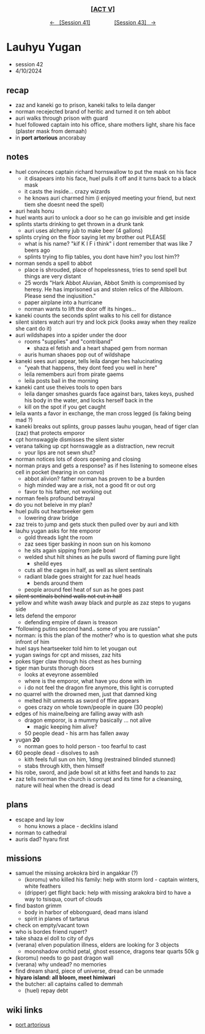 <div align="center">
  <h3 align="center"><a href="https://github.com/h-griffin/dnd-notes/blob/main/grimmhaus/act-V" >[ACT V]</a></h3>
  <p align="center">
    <a href="https://github.com/h-griffin/dnd-notes/blob/main/grimmhaus/act-V/24-04-03.md" >&larr; &nbsp; [Session 41]</a>
    &nbsp;&nbsp;&nbsp;&nbsp;&nbsp;&nbsp;&nbsp;&nbsp;&nbsp;&nbsp;&nbsp;&nbsp;&nbsp;&nbsp;
    <a href="https://github.com/h-griffin/dnd-notes/blob/main/grimmhaus/act-V/24-04-10.md" >[Session 43] &nbsp; &rarr;</a>
  </p>
</div>

# Lauhyu Yugan
- session 42
- 4/10/2024

## recap
- zaz and kaneki go to prison, kaneki talks to leila danger
- norman recejected brand of heritic and turned it on teh abbot
- auri walks through prison with guard
- huel followed captain into his office, share mothers light, share his face (plaster mask from demaah)
- in **port artorious** ancorabay

## notes
- huel convinces captain richard hornswallow to put the mask on his face
    - it disapears into his face, huel pulls it off and it turns back to a black mask
    - it casts the inside... crazy wizards
    - he knows auri charmed him (i enjoyed meeting your friend, but next tiem she doesnt need the spell)
- auri heals honu
- huel wants auri to unlock a door so he can go invisible and get inside
- splints starts drinking to get thrown in a drunk tank
    - auri uses alchemy jub to make beer (4 gallons)
- splints crying on the floor saying let my brother out PLEASE
    - what is his name? "kif K I F i think" i dont remember that was like 7 beers ago
    - splints trying to flip tables, you dont have him? you lost him??
- norman sends a spell to abbot
    - place is shrouded, place of hopelessness, tries to send spell but things are very distant
    - 25 words "Hark Abbot Aluvian, Abbot Smith is compromised by heresy. He has imprisoned us and stolen relics of the Allbloom. Please send the inqiusition."
    - paper airplane into a hurricane
    - norman wants to lift the door off its hinges...
- kaneki counts the seconds splint walks to his cell for distance
- silent sisters watch auri try and lock pick (looks away when they realize she cant do it)
- auri wildshapes into a spider under the door
    - rooms "supplies" and "contriband"
        - shaza el fetish and a heart shaped gem from norman
    - auris human shaoes pop out of wildshape
- kaneki sees auri appear, tells leila danger hes halucinating
    - "yeah that happens, they dont feed you well in here"
    - leila remembers auri from pirate gaems
    - leila posts bail in the morning
- kaneki cant use theives tools to open bars
    - leila danger smashes guards face against bars, takes keys, pushed his body in the water, and locks herself back in the
    - kill on the spot if you get caught
- leila wants a favor in exchange, the man cross legged (is faking being mad ?)
- kaneki breaks out splints, group passes lauhu yougan, head of tiger clan (zaz) that protects emporor
- cpt hornswaggle dismisses the silent sister
- verana talking up cpt hornswaggle as a distraction, new recruit
    - your lips are not sewn shut?
- norman notices lots of doors opening and closing
- norman prays and gets a response? as if hes listening to someone elses cell in pocket (hearing in on convo)
    - abbot alivion? father norman has proven to be a burden
    - high minded way are a risk, not a good fit or out org
    - favor to his father, not working out
- norman feels profound betrayal
- do you not beleive in my plan?
- huel pulls out heartseeker gem
    - lowering draw bridge
- zaz treis to jump and gets stuck then pulled over by auri and kith
- lauhu yugan asks for hte emporor
    - gold threads light the room
    - zaz sees tiger basking in noon sun on his komono
    - he sits again sipping from jade bowl
    - welded shut hilt shines as he pulls sword of flaming pure light
        - sheild eyes
    - cuts all the cages in half, as well as silent sentinals
    - radiant blade goes straight for zaz huel heads
        - bends around them
    - people around feel heat of sun as he goes past
- ~~silent sentinals behind walls not cut in half~~
- yellow and white wash away black and purple as zaz steps to yugans side
- lets defend the emporor
    - defending empire of dawn is treason
- "following putins second hand.. some of you are russian"
- norman: is this the plan of the mother? who is to question what she puts infront of him
- huel says heartseeker told him to let yougan out
- yugan swings for cpt and misses, zaz hits
- pokes tiger claw through his chest as hes burning
- tiger man bursts thorugh doors
    - looks at eveyrone assembled
    - where is the emporor, what have you done with im
    - i do not feel the dragon fire anymore, this light is corrupted
- no quarrel with the drowned men, just that damned king
    - melted hilt unments as sword of ffire appears
    - goes crazy on whole town/people in quare (30 people)
- edges of his maine/being are falling away with ash
    - dragon emporor, is a mummy basically ... not alive
        - magic keeping him alive?
    - 50 people dead - his arm has fallen away
- yugan **20**
    - norman goes to hold person - too fearful to cast
- 60 people dead - disolves to ash
    - kith feels full sun on him, 1dmg (restrained blinded stunned)
    - stabs through kith, then himself
- his robe, sword, and jade bowl sit at kiths feet and hands to zaz
- zaz tells norman the church is corrupt and its time for a cleansing, nature will heal when the dread is dead

## plans
- escape and lay low
    - honu knows a place - decklins island
- norman to cathedral
- auris dad? hyaru first

## missions
- samuel the missing arokokra bird in angakkar (?)
    - (koromu) who killed his family: help with storm lord - captain winters, white feathers
    - (dripper) get flight back: help with missing arakokra bird to have a way to tsisqua, court of clouds
- find baston grimm
    - body in harbor of ebbonguard, dead mans island
    - spirit in planes of tartarus
- check on empty/vacant town
- who is bordes friend rupert?
- take shaza el doll to city of dys
- (verana) elven population illness, elders are looking for 3 objects
    - moonshadow orchid petal, ghost essence, dragons tear quarts 50k g
- (koromu) needs to go past dragon wall
- (verana) why undead? no memories
- find dream shard, piece of universe, dread can be unmade
- **hiyaro island: all bloom, meet himiwari**
- the butcher: all captains called to demmah
    - (huel) repay debt

## wiki links
- [port artorious](../lore.md#port-artorious-eastern-dalstead)

